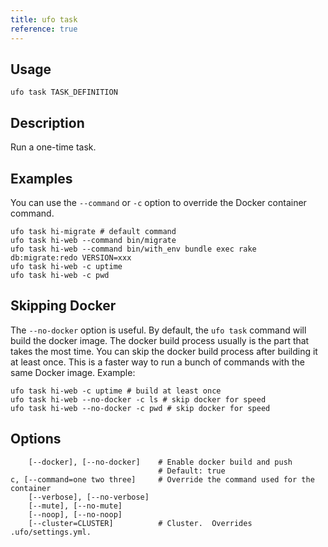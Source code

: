 ```yaml
---
title: ufo task
reference: true
---
```


## Usage

    ufo task TASK_DEFINITION

## Description

Run a one-time task.

## Examples

You can use the `--command` or `-c` option to override the Docker container command.

    ufo task hi-migrate # default command
    ufo task hi-web --command bin/migrate
    ufo task hi-web --command bin/with_env bundle exec rake db:migrate:redo VERSION=xxx
    ufo task hi-web -c uptime
    ufo task hi-web -c pwd

## Skipping Docker

The `--no-docker` option is useful. By default, the `ufo task` command will build the docker image.  The docker build process usually is the part that takes the most time. You can skip the docker build process after building it at least once.  This is a faster way to run a bunch of commands with the same Docker image. Example:

    ufo task hi-web -c uptime # build at least once
    ufo task hi-web --no-docker -c ls # skip docker for speed
    ufo task hi-web --no-docker -c pwd # skip docker for speed


## Options

```
    [--docker], [--no-docker]    # Enable docker build and push
                                 # Default: true
c, [--command=one two three]     # Override the command used for the container
    [--verbose], [--no-verbose]  
    [--mute], [--no-mute]        
    [--noop], [--no-noop]        
    [--cluster=CLUSTER]          # Cluster.  Overrides .ufo/settings.yml.
```

